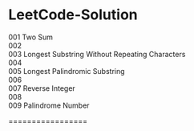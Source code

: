 LeetCode-Solution
=================
001 Two Sum  
002  
003 Longest Substring Without Repeating Characters  
004  
005 Longest Palindromic Substring  
006  
007 Reverse Integer  
008  
009 Palindrome Number  

=================  

